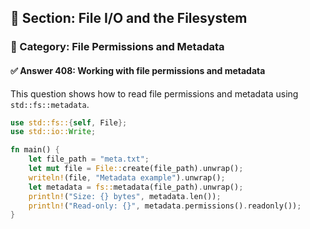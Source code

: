 ## 📘 Section: File I/O and the Filesystem  
### 🔹 Category: File Permissions and Metadata  
#### ✅ Answer 408: Working with file permissions and metadata

This question shows how to read file permissions and metadata using `std::fs::metadata`.

```rust
use std::fs::{self, File};
use std::io::Write;

fn main() {
    let file_path = "meta.txt";
    let mut file = File::create(file_path).unwrap();
    writeln!(file, "Metadata example").unwrap();
    let metadata = fs::metadata(file_path).unwrap();
    println!("Size: {} bytes", metadata.len());
    println!("Read-only: {}", metadata.permissions().readonly());
}
```
